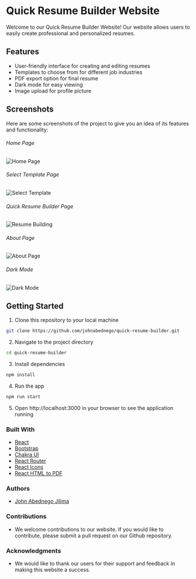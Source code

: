 # Quick Resume Builder Website

Welcome to our Quick Resume Builder Website! Our website allows users to easily create professional and personalized resumes.

## Features
- User-friendly interface for creating and editing resumes
- Templates to choose from for different job industries
- PDF export option for final resume
- Dark mode for easy viewing
- Image upload for profile picture

## Screenshots
Here are some screenshots of the project to give you an idea of its features and functionality:

###### Home Page
![Home Page](https://user-images.githubusercontent.com/87645745/213860435-ef02b36f-adbd-4517-b103-174c3dcb7be9.png)

###### Select Template Page
![Select Template](https://user-images.githubusercontent.com/87645745/213860462-ea8bd7db-2c15-4633-9894-113f047cc13b.png)

###### Quick Resume Builder Page
![Resume Building](https://user-images.githubusercontent.com/87645745/213860488-d6215b7a-507e-40ff-b42b-a901cca3d0b9.png)

###### About Page
![About Page](https://user-images.githubusercontent.com/87645745/213860448-cefcc6f0-8d58-4ce6-8d94-1f5c4271f87f.png)

###### Dark Mode
![Dark Mode](https://user-images.githubusercontent.com/87645745/213860517-73a40b9c-dd35-4586-a253-757c654f19c7.png)



## Getting Started
1. Clone this repository to your local machine
```bash
git clone https://github.com/johnabednego/quick-resume-builder.git
```
2. Navigate to the project directory
```bash
cd quick-resume-builder
```
3. Install dependencies
```bash
npm install
```
4. Run the app
```bash
npm run start
```
5. Open http://localhost:3000 in your browser to see the application running

### Built With
- [React](https://reactjs.org/)
- [Bootstrap](https://getbootstrap.com/)
- [Chakra UI](https://chakra-ui.com/)
- [React Router](https://reactrouter.com/)
- [React Icons](https://react-icons.github.io/react-icons/)
- [React HTML to PDF](https://www.npmjs.com/package/react-html-to-pdf)

### Authors
- [John Abednego Jilima](https://abednegoportfolio.netlify.app/)

### Contributions
- We welcome contributions to our website. If you would like to contribute, please submit a pull request on our Github repository.

### Acknowledgments
- We would like to thank our users for their support and feedback in making this website a success.
